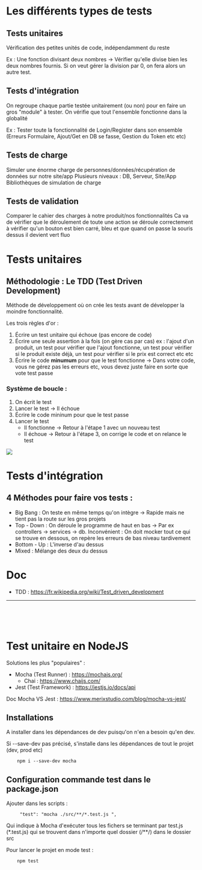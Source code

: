 # Les différents types de tests

## Tests unitaires
Vérification des petites unités de code, indépendamment du reste

Ex : Une fonction divisant deux nombres -> Vérifier qu'elle divise bien les deux nombres fournis. Si on veut gérer la division par 0, on fera alors un autre test.

## Tests d'intégration
On regroupe chaque partie testée unitairement (ou non) pour en faire un gros "module" à tester. On vérifie que tout l'ensemble fonctionne dans la globalité

Ex : Tester toute la fonctionnalité de Login/Register dans son ensemble (Erreurs Formulaire, Ajout/Get en DB se fasse, Gestion du Token etc  etc)

## Tests de charge
Simuler une énorme charge de personnes/données/récupération de données sur notre site/app
Plusieurs niveaux : DB, Serveur, Site/App
Bibliothèques de simulation de charge

## Tests de validation
Comparer le cahier des charges à notre produit/nos fonctionnalités
Ca va de vérifier que le déroulement de toute une action se déroule correctement à vérifier qu'un bouton est bien carré, bleu et que quand on passe la souris dessus il devient vert fluo

# Tests unitaires
## Méthodologie : Le TDD (Test Driven Development)
Méthode de développement où on crée les tests avant de développer la moindre fonctionnalité.

Les trois règles d'or :
1) Écrire un test unitaire qui échoue (pas encore de code)
2) Écrire une seule assertion à la fois (on gère cas par cas) ex : l'ajout d'un produit, un test pour vérifier que l'ajout fonctionne, un test pour vérifier si le produit existe déjà, un test pour vérifier si le prix est correct etc etc
3) Écrire le code **minumum** pour que le test fonctionne -> Dans votre code, vous ne gérez pas les erreurs etc, vous devez juste faire en sorte que vote test passe


### Système de boucle : 
1) On écrit le test
2) Lancer le test -> Il échoue
3) Écrire le code mininum pour que le test passe
4) Lancer le test
    * Il fonctionne -> Retour à l'étape 1 avec un nouveau test
    * Il échoue -> Retour à l'étape 3, on corrige le code et on relance le test

<a href="https://upload.wikimedia.org/wikipedia/commons/thumb/0/0e/Cycle-global-tdd.png/1920px-Cycle-global-tdd.png">
<img src="https://upload.wikimedia.org/wikipedia/commons/thumb/0/0e/Cycle-global-tdd.png/1920px-Cycle-global-tdd.png" > </a>
    
# Tests d'intégration
## 4 Méthodes pour faire vos tests :
* Big Bang : On teste en même temps qu'on intègre -> Rapide mais ne tient pas la route sur les gros projets
* Top - Down : On déroule le programme de haut en bas -> Par ex controllers -> services -> db. Inconvénient : On doit mocker tout ce qui se trouve en dessous, on repère les erreurs de bas niveau tardivement
* Bottom - Up : L'inverse d'au dessus
* Mixed : Mélange des deux du dessus

# Doc
- TDD : https://fr.wikipedia.org/wiki/Test_driven_development

<hr>
<br><br><br>

# Test unitaire en NodeJS
Solutions les plus "populaires" :
- Mocha (Test Runner) : https://mochajs.org/
    - Chai : https://www.chaijs.com/
- Jest (Test Framework) : https://jestjs.io/docs/api

Doc Mocha VS Jest : https://www.merixstudio.com/blog/mocha-vs-jest/

## Installations 
A installer dans les dépendances de dev puisqu'on n'en a besoin qu'en dev.

Si --save-dev pas précisé, s'installe dans les dépendances de tout le projet (dev, prod etc)
```
    npm i --save-dev mocha
```

## Configuration commande test dans le package.json
Ajouter dans les scripts :
```
     "test": "mocha ./src/**/*.test.js ",
```
Qui indique à Mocha d'exécuter tous les fichers se terminant par test.js (*.test.js) qui se trouvent dans n'importe quel dossier (/**/) dans le dossier src

Pour lancer le projet en mode test : 
```
    npm test
```